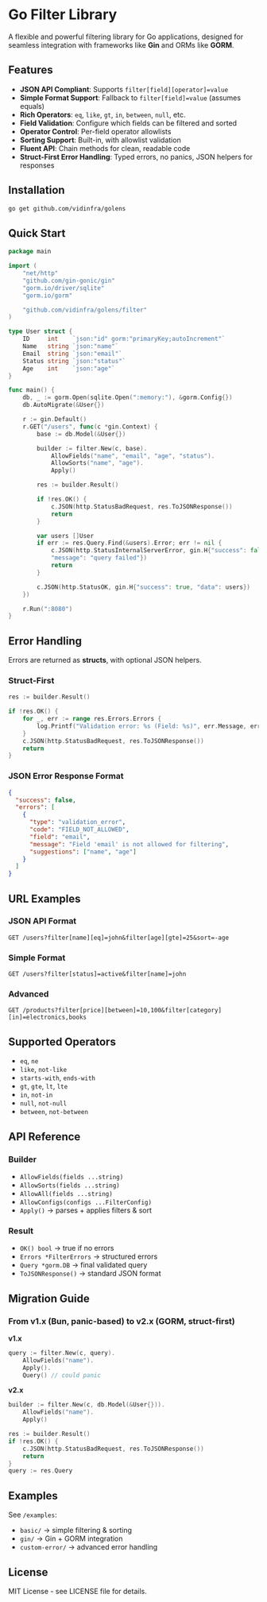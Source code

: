 # Go Filter Library

A flexible and powerful filtering library for Go applications, designed for
seamless integration with frameworks like **Gin** and ORMs like **GORM**.

## Features

- **JSON API Compliant**: Supports `filter[field][operator]=value`
- **Simple Format Support**: Fallback to `filter[field]=value` (assumes equals)
- **Rich Operators**: `eq`, `like`, `gt`, `in`, `between`, `null`, etc.
- **Field Validation**: Configure which fields can be filtered and sorted
- **Operator Control**: Per-field operator allowlists
- **Sorting Support**: Built-in, with allowlist validation
- **Fluent API**: Chain methods for clean, readable code
- **Struct-First Error Handling**: Typed errors, no panics, JSON helpers for responses

## Installation

```bash
go get github.com/vidinfra/golens
```

## Quick Start

```go
package main

import (
    "net/http"
    "github.com/gin-gonic/gin"
    "gorm.io/driver/sqlite"
    "gorm.io/gorm"

    "github.com/vidinfra/golens/filter"
)

type User struct {
    ID     int    `json:"id" gorm:"primaryKey;autoIncrement"`
    Name   string `json:"name"`
    Email  string `json:"email"`
    Status string `json:"status"`
    Age    int    `json:"age"`
}

func main() {
    db, _ := gorm.Open(sqlite.Open(":memory:"), &gorm.Config{})
    db.AutoMigrate(&User{})

    r := gin.Default()
    r.GET("/users", func(c *gin.Context) {
        base := db.Model(&User{})

        builder := filter.New(c, base).
            AllowFields("name", "email", "age", "status").
            AllowSorts("name", "age").
            Apply()

        res := builder.Result()

        if !res.OK() {
            c.JSON(http.StatusBadRequest, res.ToJSONResponse())
            return
        }

        var users []User
        if err := res.Query.Find(&users).Error; err != nil {
            c.JSON(http.StatusInternalServerError, gin.H{"success": false,
            "message": "query failed"})
            return
        }

        c.JSON(http.StatusOK, gin.H{"success": true, "data": users})
    })

    r.Run(":8080")
}
```

## Error Handling

Errors are returned as **structs**, with optional JSON helpers.

### Struct-First

```go
res := builder.Result()

if !res.OK() {
    for _, err := range res.Errors.Errors {
        log.Printf("Validation error: %s (Field: %s)", err.Message, err.Field)
    }
    c.JSON(http.StatusBadRequest, res.ToJSONResponse())
    return
}
```

### JSON Error Response Format

```json
{
  "success": false,
  "errors": [
    {
      "type": "validation_error",
      "code": "FIELD_NOT_ALLOWED",
      "field": "email",
      "message": "Field 'email' is not allowed for filtering",
      "suggestions": ["name", "age"]
    }
  ]
}
```

## URL Examples

### JSON API Format
```
GET /users?filter[name][eq]=john&filter[age][gte]=25&sort=-age
```

### Simple Format
```
GET /users?filter[status]=active&filter[name]=john
```

### Advanced
```
GET /products?filter[price][between]=10,100&filter[category][in]=electronics,books
```

## Supported Operators

- `eq`, `ne`
- `like`, `not-like`
- `starts-with`, `ends-with`
- `gt`, `gte`, `lt`, `lte`
- `in`, `not-in`
- `null`, `not-null`
- `between`, `not-between`

## API Reference

### Builder

- `AllowFields(fields ...string)`
- `AllowSorts(fields ...string)`
- `AllowAll(fields ...string)`
- `AllowConfigs(configs ...FilterConfig)`
- `Apply()` → parses + applies filters & sort

### Result

- `OK() bool` → true if no errors
- `Errors *FilterErrors` → structured errors
- `Query *gorm.DB` → final validated query
- `ToJSONResponse()` → standard JSON format

## Migration Guide

### From v1.x (Bun, panic-based) to v2.x (GORM, struct-first)

**v1.x**
```go
query := filter.New(c, query).
    AllowFields("name").
    Apply().
    Query() // could panic
```

**v2.x**
```go
builder := filter.New(c, db.Model(&User{})).
    AllowFields("name").
    Apply()

res := builder.Result()
if !res.OK() {
    c.JSON(http.StatusBadRequest, res.ToJSONResponse())
    return
}
query := res.Query
```

## Examples

See `/examples`:
- `basic/` → simple filtering & sorting
- `gin/` → Gin + GORM integration
- `custom-error/` → advanced error handling

## License

MIT License - see LICENSE file for details.
